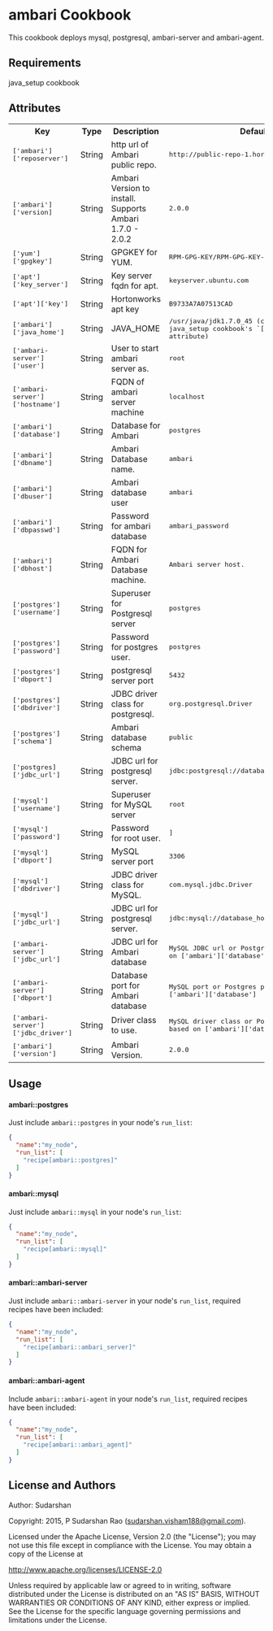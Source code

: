 ambari Cookbook
================
This cookbook deploys mysql, postgresql, ambari-server and ambari-agent.

Requirements
------------
java_setup cookbook

Attributes
----------
<table>
  <tr>
  <th>Key</th>
  <th>Type</th>
  <th>Description</th>
  <th>Default</th>
  </tr>
  <tr>
    <td><tt>['ambari']['reposerver']</tt></td>
    <td>String</td>
    <td>http url of Ambari public repo.</td>
    <td><tt>http://public-repo-1.hortonworks.com</tt></td>
  </tr>
  <tr>
    <td><tt>['ambari']['version]</tt></td>
    <td>String</td>
    <td>Ambari Version to install. Supports Ambari 1.7.0 - 2.0.2</td>
    <td><tt>2.0.0</tt></td>
  </tr>
  <tr>
    <td><tt>['yum']['gpgkey']</tt></td>
    <td>String</td>
    <td>GPGKEY for YUM.</td>
    <td><tt>RPM-GPG-KEY/RPM-GPG-KEY-Jenkins</tt></td>
  </tr>
  <tr>
    <td><tt>['apt']['key_server']</tt></td>
    <td>String</td>
    <td>Key server fqdn for apt.</td>
    <td><tt>keyserver.ubuntu.com</tt></td>
  </tr>
  <tr>
    <td><tt>['apt']['key']</tt></td>
    <td>String</td>
    <td>Hortonworks apt key</td>
    <td><tt>B9733A7A07513CAD</tt></td>
  </tr>
  <tr>
    <td><tt>['ambari']['java_home']</tt></td>
    <td>String</td>
    <td>JAVA_HOME</td>
    <td><tt>/usr/java/jdk1.7.0_45 (controlled from java_setup cookbook's `[:java][:home]` attribute)</tt></td>
  </tr>
  <tr>
    <td><tt>['ambari-server']['user']</tt></td>
    <td>String</td>
    <td>User to start ambari server as.</td>
    <td><tt>root</tt></td>
  </tr>
  <tr>
    <td><tt>['ambari-server']['hostname']</tt></td>
    <td>String</td>
    <td>FQDN of ambari server machine</td>
    <td><tt>localhost</tt></td>
  </tr>
  <tr>
    <td><tt>['ambari']['database']</tt></td>
    <td>String</td>
    <td>Database for Ambari</td>
    <td><tt>postgres</tt></td>
  </tr>
  <tr>
    <td><tt>['ambari']['dbname']</tt></td>
    <td>String</td>
    <td>Ambari Database name.</td>
    <td><tt>ambari</tt></td>
  </tr>
  <tr>
    <td><tt>['ambari']['dbuser']</tt></td>
    <td>String</td>
    <td>Ambari database user</td>
    <td><tt>ambari</tt></td>
  </tr>
  <tr>
    <td><tt>['ambari']['dbpasswd']</tt></td>
    <td>String</td>
    <td>Password for ambari database</td>
    <td><tt>ambari_password</tt></td>
  </tr>
  <tr>
    <td><tt>['ambari']['dbhost']</tt></td>
    <td>String</td>
    <td>FQDN for Ambari Database machine.</td>
    <td><tt>Ambari server host.</tt></td>
  </tr>
  <tr>
    <td><tt>['postgres']['username']</tt></td>
    <td>String</td>
    <td>Superuser for Postgresql server</td>
    <td><tt>postgres</tt></td>
  </tr>
  <tr>
    <td><tt>['postgres']['password']</tt></td>
    <td>String</td>
    <td>Password for postgres user.</td>
    <td><tt>postgres</tt></td>
  </tr>
  <tr>
    <td><tt>['postgres']['dbport']</tt></td>
    <td>String</td>
    <td>postgresql server port</td>
    <td><tt>5432</tt></td>
  </tr>
  <tr>
  <td><tt>['postgres']['dbdriver']</tt></td>
    <td>String</td>
    <td>JDBC driver class for postgresql.</td>
    <td><tt>org.postgresql.Driver</tt></td>
  </tr>
  <tr>
  <td><tt>['postgres']['schema']</tt></td>
    <td>String</td>
    <td>Ambari database schema</td>
    <td><tt>public</tt></td>
  </tr>
  <tr>
  <td><tt>['postgres]['jdbc_url']</tt></td>
    <td>String</td>
    <td>JDBC url for postgresql server.</td>
    <td><tt>jdbc:postgresql://database_host:port/ambari</tt></td>
  </tr>
  <tr>
    <td><tt>['mysql']['username']</tt></td>
    <td>String</td>
    <td>Superuser for MySQL server</td>
    <td><tt>root</tt></td>
  </tr>
  <tr>
    <td><tt>['mysql']['password']</tt></td>
    <td>String</td>
    <td>Password for root user.</td>
    <td><tt>]</tt></td>
  </tr>
  <tr>
    <td><tt>['mysql']['dbport']</tt></td>
    <td>String</td>
    <td>MySQL server port</td>
    <td><tt>3306</tt></td>
  </tr>
  <tr>
  <td><tt>['mysql']['dbdriver']</tt></td>
    <td>String</td>
    <td>JDBC driver class for MySQL.</td>
    <td><tt>com.mysql.jdbc.Driver</tt></td>
  </tr>
  <tr>
  <td><tt>['mysql']['jdbc_url']</tt></td>
    <td>String</td>
    <td>JDBC url for postgresql server.</td>
    <td><tt>jdbc:mysql://database_host:port/ambari</tt></td>
  </tr>
  <tr>
  <td><tt>['ambari-server']['jdbc_url']</tt></td>
    <td>String</td>
    <td>JDBC url for Ambari database</td>
    <td><tt>MySQL JDBC url or Postgres JDBC url based on ['ambari']['database']</tt></td>
  </tr>
  <tr>
  <td><tt>['ambari-server']['dbport']</tt></td>
    <td>String</td>
    <td>Database port for Ambari database</td>
    <td><tt>MySQL port or Postgres port based on ['ambari']['database']</tt></td>
  </tr>
  <tr>
  <td><tt>['ambari-server']['jdbc_driver']</tt></td>
    <td>String</td>
    <td>Driver class to use.</td>
    <td><tt>MySQL driver class or Postgres driver class based on ['ambari']['database']</tt></td>
  </tr>
  <tr>
  <td><tt>['ambari']['version']</tt></td>
    <td>String</td>
    <td>Ambari Version.</td>
    <td><tt>2.0.0</tt></td>
  </tr>
</table>


Usage
-----
#### ambari::postgres
Just include `ambari::postgres` in your node's `run_list`:

```json
{
  "name":"my_node",
  "run_list": [
    "recipe[ambari::postgres]"
  ]
}
```
#### ambari::mysql
Just include `ambari::mysql` in your node's `run_list`:

```json
{
  "name":"my_node",
  "run_list": [
    "recipe[ambari::mysql]"
  ]
}
```

#### ambari::ambari-server
Just include `ambari::ambari-server` in your node's `run_list`, required recipes have been included:

```json
{
  "name":"my_node",
  "run_list": [
    "recipe[ambari::ambari_server]"
  ]
}
```

#### ambari::ambari-agent
Include `ambari::ambari-agent` in your node's `run_list`, required recipes have been included:

```json
{
  "name":"my_node",
  "run_list": [
    "recipe[ambari::ambari_agent]"
  ]
}
```

License and Authors
-------------------
Author: Sudarshan

Copyright: 2015, P Sudarshan Rao (<sudarshan.visham188@gmail.com>).

Licensed under the Apache License, Version 2.0 (the "License"); you may not use this file except in compliance with the License. You may obtain a copy of the License at

http://www.apache.org/licenses/LICENSE-2.0

Unless required by applicable law or agreed to in writing, software distributed under the License is distributed on an "AS IS" BASIS, WITHOUT WARRANTIES OR CONDITIONS OF ANY KIND, either express or implied. See the License for the specific language governing permissions and limitations under the License.

